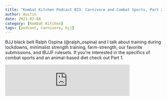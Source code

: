 ```yaml
---
title: "Kombat Kitchen Podcast 023: Carnivore and Combat Sports, Part 2"
author: Austin
date: 2021-02-08
category: [Kombat Kitchen]
tags: [podcast, carnivore, bjj]
---
```


BJJ black belt Ralph Ospina (@ralph_ospina) and I talk about training during lockdowns, minimalist strength training, farm-strength, our favorite submissions, and IBJJF rulesets.  If you're interested in the specifics of combat sports and an animal-based diet check out Part 1.

<iframe src="https://anchor.fm/kombatkitchen/embed/episodes/Carnivore-and-Combat-Sports--Part-2--Episode-023-eq4693" height="102px" width="400px" frameborder="0" scrolling="no"></iframe>

